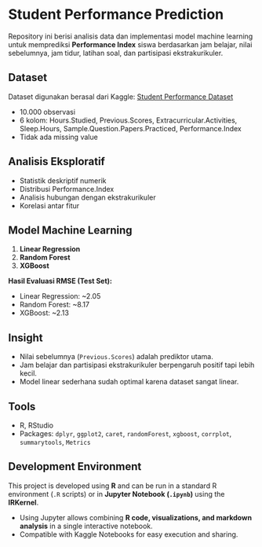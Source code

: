 # Student Performance Prediction

Repository ini berisi analisis data dan implementasi model machine learning untuk memprediksi **Performance Index** siswa berdasarkan jam belajar, nilai sebelumnya, jam tidur, latihan soal, dan partisipasi ekstrakurikuler.

## Dataset
Dataset digunakan berasal dari Kaggle: [Student Performance Dataset](https://www.kaggle.com/datasets/khansaafreen/student-performance)  
- 10.000 observasi  
- 6 kolom: Hours.Studied, Previous.Scores, Extracurricular.Activities, Sleep.Hours, Sample.Question.Papers.Practiced, Performance.Index  
- Tidak ada missing value  

## Analisis Eksploratif
- Statistik deskriptif numerik
- Distribusi Performance.Index
- Analisis hubungan dengan ekstrakurikuler
- Korelasi antar fitur

## Model Machine Learning
1. **Linear Regression**  
2. **Random Forest**  
3. **XGBoost**  

**Hasil Evaluasi RMSE (Test Set):**
- Linear Regression: ~2.05
- Random Forest: ~8.17
- XGBoost: ~2.13

## Insight
- Nilai sebelumnya (`Previous.Scores`) adalah prediktor utama.  
- Jam belajar dan partisipasi ekstrakurikuler berpengaruh positif tapi lebih kecil.  
- Model linear sederhana sudah optimal karena dataset sangat linear.


## Tools
- R, RStudio
- Packages: `dplyr`, `ggplot2`, `caret`, `randomForest`, `xgboost`, `corrplot`, `summarytools`, `Metrics`


## Development Environment

This project is developed using **R** and can be run in a standard R environment (`.R` scripts) or in **Jupyter Notebook (`.ipynb`)** using the **IRKernel**.  
- Using Jupyter allows combining **R code, visualizations, and markdown analysis** in a single interactive notebook.  
- Compatible with Kaggle Notebooks for easy execution and sharing.
